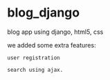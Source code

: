 blog_django
===========

blog app using django, html5, css

we added some extra features:
    
    user registration
    
    search using ajax.
